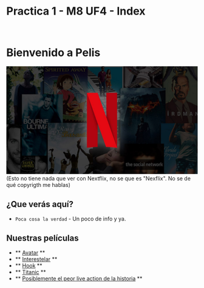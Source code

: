 # Practica 1 - M8 UF4 - Index
<br />

# Bienvenido a Pelis

![img](https://github.com/PabloGomezB/pelis/blob/main/docs/img/n.jpg?raw=true)
(Esto no tiene nada que ver con Nextflix, no se que es "Nexflix". No se de qué copyrigth me hablas)

## ¿Que verás aquí?

* `Poca cosa la verdad` - Un poco de info y ya.

## Nuestras películas

* ** [Avatar](https://github.com/PabloGomezB/pelis/blob/main/docs/avatar.md) **
* ** [Interestelar](interestelar.md) **
* ** [Hook](hook.md) **
* ** [Titanic](titanic.md) **
* ** [Posiblemente el peor live action de la historia](dragoncacas.md) **

